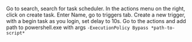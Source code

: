 Go to search, search for task scheduler. In the actions menu on the right, click on create task.
Enter Name, go to triggers tab. Create a new trigger, with a begin task as you login, set delay to 10s.
Go to the actions and add path to powershell.exe with args `-ExecutionPolicy Bypass *path-to-script*`
